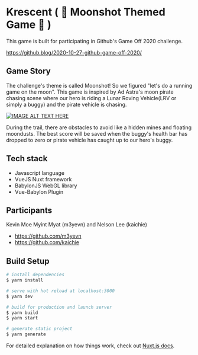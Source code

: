 # Krescent ( 🚀 Moonshot Themed Game 🌙 )

This game is built for participating in Github's Game Off 2020 challenge.

https://github.blog/2020-10-27-github-game-off-2020/

## Game Story

The challenge's theme is called Moonshot! So we figured "let's do a running game on the moon".
This game is inspired by Ad Astra's moon pirate chasing scene where our hero is riding a Lunar Roving Vehicle(LRV or simply a buggy) and the pirate vehicle is chasing.

[![IMAGE ALT TEXT HERE](https://i.ytimg.com/an_webp/stOVFXuyyWQ/mqdefault_6s.webp?du=3000&sqp=CIimnv0F&rs=AOn4CLD9eZlOrRUyjWXp1Hf0MdcLlMs5-A)](https://www.youtube.com/watch?v=stOVFXuyyWQ&ab_channel=20thCenturyStudios)

During the trail, there are obstacles to avoid like a hidden mines and floating moondusts. The best score will be saved when the buggy's health bar has dropped to zero or pirate vehicle has caught up to our hero's buggy.

## Tech stack

- Javascript language
- VueJS Nuxt framework
- BabylonJS WebGL library
- Vue-Babylon Plugin

## Participants

Kevin Moe Myint Myat (m3yevn) and Nelson Lee (kaichie)

- https://github.com/m3yevn
- https://github.com/kaichie

## Build Setup

```bash
# install dependencies
$ yarn install

# serve with hot reload at localhost:3000
$ yarn dev

# build for production and launch server
$ yarn build
$ yarn start

# generate static project
$ yarn generate
```

For detailed explanation on how things work, check out [Nuxt.js docs](https://nuxtjs.org).
